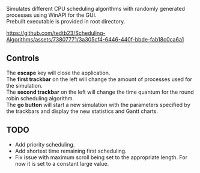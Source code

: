 Simulates different CPU scheduling algorithms with randomly generated processes using WinAPI for the GUI.\
Prebuilt executable is provided in root directory.

https://github.com/tedtb23/Scheduling-Algorithms/assets/73807771/3a305cf4-6446-440f-bbde-fab18c0ca6a1

## Controls
The **escape** key will close the application.\
The **first trackbar** on the left will change the amount of processes used for the simulation.\
The **second trackbar** on the left will change the time quantum for the round robin scheduling algorithm.\
The **go button** will start a new simulation with the parameters specified by the trackbars and display the new statistics and Gantt charts.

## TODO
* Add priority scheduling.
* Add shortest time remaining first scheduling.
* Fix issue with maximum scroll being set to the appropriate length. For now it is set to a constant large value.
